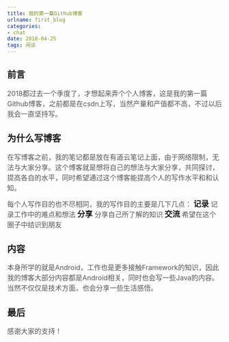 ```yaml
---
title: 我的第一篇Github博客
urlname: first_blog
categories:
- chat
date: 2018-04-25
tags: 闲谈
---
```


## 前言
<font size=3px color="#555555">2018都过去一个季度了，才想起来弄个个人博客，这是我的第一篇Github博客，之前都是在csdn上写，当然产量和产值都不高，不过以后我会一直坚持写。</font>

## 为什么写博客
<font size=3px color="#555555">在写博客之前，我的笔记都是放在有道云笔记上面，由于网络限制，无法与大家分享。这个博客就是想将自己的想法与大家分享，共同探讨，提高各自的水平，同时希望通过这个博客能提高个人的写作水平和和认知。</font>

<font size=3px color="#555555">每个人写作目的也不尽相同，我的写作目的主要是几下几点：</font>
<font face="微软雅黑" size=4 style="line-height:4px;">**记录**&nbsp;</font><font size=3px color="#555555">记录工作中的难点和想法</font>
<font face="微软雅黑" size=4 style="line-height:4px;">**分享**&nbsp;</font><font size=3px color="#555555">分享自己所了解的知识</font>
<font face="微软雅黑" size=4 style="line-height:4px;">**交流**&nbsp;</font><font size=3px color="#555555">希望在这个圈子中结识到朋友</font>  

<!-- more -->
## 内容
<font size=3px color="#555555">本身所学的就是Android，工作也是更多接触Framework的知识，因此我的博客大部分内容都是Android相关，同时也会写一些Java的内容。当然不仅仅是技术方面，也会分享一些生活感悟。</font>

## 最后
<font size=3px color="#555555">感谢大家的支持！</font>
